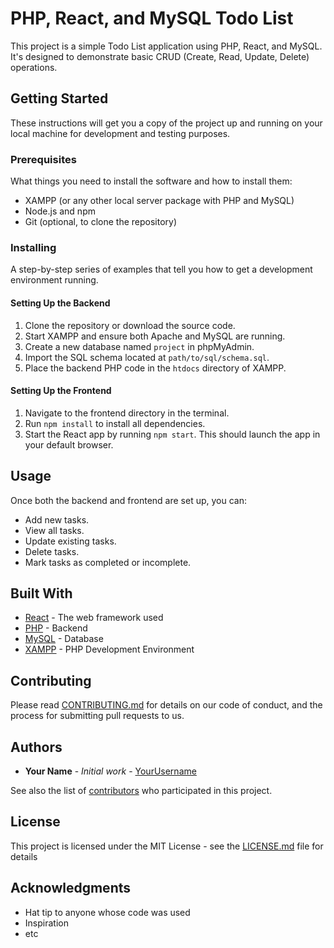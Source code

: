 # PHP, React, and MySQL Todo List

This project is a simple Todo List application using PHP, React, and MySQL. It's designed to demonstrate basic CRUD (Create, Read, Update, Delete) operations.

## Getting Started

These instructions will get you a copy of the project up and running on your local machine for development and testing purposes.

### Prerequisites

What things you need to install the software and how to install them:

- XAMPP (or any other local server package with PHP and MySQL)
- Node.js and npm
- Git (optional, to clone the repository)

### Installing

A step-by-step series of examples that tell you how to get a development environment running.

#### Setting Up the Backend

1. Clone the repository or download the source code.
2. Start XAMPP and ensure both Apache and MySQL are running.
3. Create a new database named `project` in phpMyAdmin.
4. Import the SQL schema located at `path/to/sql/schema.sql`.
5. Place the backend PHP code in the `htdocs` directory of XAMPP.

#### Setting Up the Frontend

1. Navigate to the frontend directory in the terminal.
2. Run `npm install` to install all dependencies.
3. Start the React app by running `npm start`. This should launch the app in your default browser.

## Usage

Once both the backend and frontend are set up, you can:

- Add new tasks.
- View all tasks.
- Update existing tasks.
- Delete tasks.
- Mark tasks as completed or incomplete.

## Built With

- [React](https://reactjs.org/) - The web framework used
- [PHP](https://www.php.net/) - Backend
- [MySQL](https://www.mysql.com/) - Database
- [XAMPP](https://www.apachefriends.org/index.html) - PHP Development Environment

## Contributing

Please read [CONTRIBUTING.md](CONTRIBUTING.md) for details on our code of conduct, and the process for submitting pull requests to us.

## Authors

- **Your Name** - *Initial work* - [YourUsername](https://github.com/YourUsername)

See also the list of [contributors](https://github.com/your/project/contributors) who participated in this project.

## License

This project is licensed under the MIT License - see the [LICENSE.md](LICENSE.md) file for details

## Acknowledgments

- Hat tip to anyone whose code was used
- Inspiration
- etc
